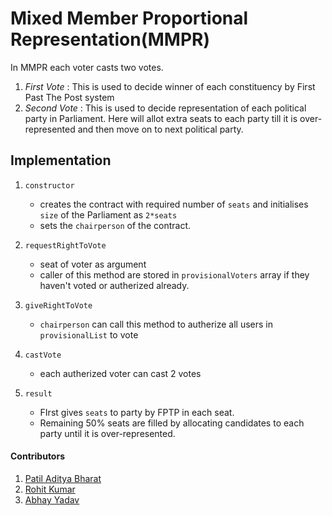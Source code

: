 # Mixed Member Proportional Representation(MMPR)

In MMPR each voter casts two votes.

1. *First Vote* : This is used to decide winner of each constituency by First Past The Post system
2. *Second Vote* : This is used to decide representation of each political party in Parliament.  Here will allot extra seats to each party till it is over-represented and then move on to next political party.

## Implementation

1. `constructor` 
   - creates the contract with required number of `seats` and initialises `size` of the Parliament as `2*seats`
   - sets the `chairperson` of the contract.

2. `requestRightToVote` 
   - seat of voter as argument
   - caller of this method are stored in `provisionalVoters` array if they haven't voted or autherized already.
3. `giveRightToVote`
   - `chairperson` can call this method to autherize all users in `provisionalList` to vote
4. `castVote`
   - each autherized voter can cast 2 votes
5. `result`
   - FIrst gives `seats` to party by FPTP in each seat.
   - Remaining 50% seats are filled by allocating candidates to each party until it is over-represented.

#### Contributors

1. [Patil Aditya Bharat](https://github.com/adip1343)
2. [Rohit Kumar](https://github.com/rohitk87)
3. [Abhay Yadav]() 
